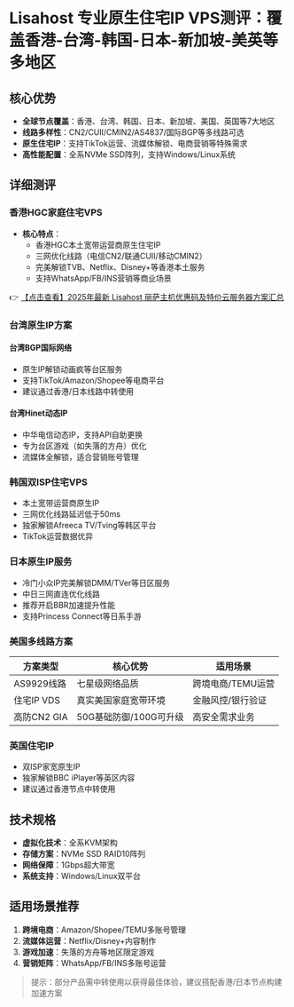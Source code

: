 # Lisahost 专业原生住宅IP VPS测评：覆盖香港-台湾-韩国-日本-新加坡-美英等多地区

## 核心优势
- **全球节点覆盖**：香港、台湾、韩国、日本、新加坡、美国、英国等7大地区
- **线路多样性**：CN2/CUII/CMIN2/AS4837/国际BGP等多线路可选
- **原生住宅IP**：支持TikTok运营、流媒体解锁、电商营销等特殊需求
- **高性能配置**：全系NVMe SSD阵列，支持Windows/Linux系统

## 详细测评

### 香港HGC家庭住宅VPS
- **核心特点**：
  - 香港HGC本土宽带运营商原生住宅IP
  - 三网优化线路（电信CN2/联通CUII/移动CMIN2）
  - 完美解锁TVB、Netflix、Disney+等香港本土服务
  - 支持WhatsApp/FB/INS营销等商业场景

👉 [【点击查看】2025年最新 Lisahost 丽萨主机优惠码及特价云服务器方案汇总](https://bit.ly/lisazhuji)

### 台湾原生IP方案
#### 台湾BGP国际网络
- 原生IP解锁动画疯等台区服务
- 支持TikTok/Amazon/Shopee等电商平台
- 建议通过香港/日本线路中转使用

#### 台湾Hinet动态IP
- 中华电信动态IP，支持API自助更换
- 专为台区游戏（如失落的方舟）优化
- 流媒体全解锁，适合营销账号管理

### 韩国双ISP住宅VPS
- 本土宽带运营商原生IP
- 三网优化线路延迟低于50ms
- 独家解锁Afreeca TV/Tving等韩区平台
- TikTok运营数据优异

### 日本原生IP服务
- 冷门小众IP完美解锁DMM/TVer等日区服务
- 中日三网直连优化线路
- 推荐开启BBR加速提升性能
- 支持Princess Connect等日系手游

### 美国多线路方案
| 方案类型       | 核心优势                          | 适用场景               |
|----------------|-----------------------------------|-----------------------|
| AS9929线路     | 七星级网络品质                    | 跨境电商/TEMU运营     |
| 住宅IP VDS     | 真实美国家庭宽带环境              | 金融风控/银行验证     |
| 高防CN2 GIA    | 50G基础防御/100G可升级            | 高安全需求业务        |

### 英国住宅IP
- 双ISP家宽原生IP
- 独家解锁BBC iPlayer等英区内容
- 建议通过香港节点中转使用

## 技术规格
- **虚拟化技术**：全系KVM架构
- **存储方案**：NVMe SSD RAID10阵列
- **网络保障**：1Gbps超大带宽
- **系统支持**：Windows/Linux双平台

## 适用场景推荐
1. **跨境电商**：Amazon/Shopee/TEMU多账号管理
2. **流媒体运营**：Netflix/Disney+内容制作
3. **游戏加速**：失落的方舟等地区限定游戏
4. **营销矩阵**：WhatsApp/FB/INS多账号运营

> 提示：部分产品需中转使用以获得最佳体验，建议搭配香港/日本节点构建加速方案